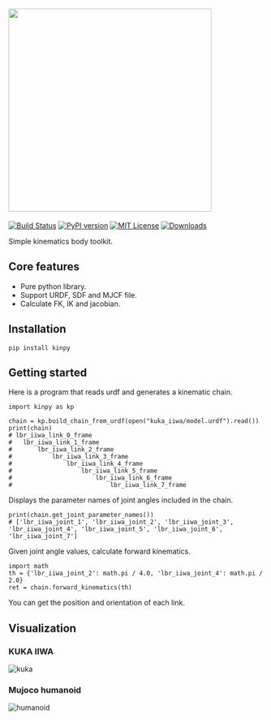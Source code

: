 # <img src="https://raw.githubusercontent.com/neka-nat/kinpy/master/assets/logo.png" width="400" />

[![Build Status](https://travis-ci.org/neka-nat/kinpy.svg?branch=master)](https://travis-ci.org/neka-nat/kinpy)
[![PyPI version](https://badge.fury.io/py/kinpy.svg)](https://badge.fury.io/py/kinpy)
[![MIT License](http://img.shields.io/badge/license-MIT-blue.svg?style=flat)](LICENSE)
[![Downloads](https://pepy.tech/badge/kinpy)](https://pepy.tech/project/kinpy)

Simple kinematics body toolkit.

## Core features

* Pure python library.
* Support URDF, SDF and MJCF file.
* Calculate FK, IK and jacobian.

## Installation

```
pip install kinpy
```

## Getting started
Here is a program that reads urdf and generates a kinematic chain.

```
import kinpy as kp

chain = kp.build_chain_from_urdf(open("kuka_iiwa/model.urdf").read())
print(chain)
# lbr_iiwa_link_0_frame
#  	lbr_iiwa_link_1_frame
#  	 	lbr_iiwa_link_2_frame
#  	 	 	lbr_iiwa_link_3_frame
#  	 	 	 	lbr_iiwa_link_4_frame
#  	 	 	 	 	lbr_iiwa_link_5_frame
#  	 	 	 	 	 	lbr_iiwa_link_6_frame
#  	 	 	 	 	 	 	lbr_iiwa_link_7_frame
```

Displays the parameter names of joint angles included in the chain.

```
print(chain.get_joint_parameter_names())
# ['lbr_iiwa_joint_1', 'lbr_iiwa_joint_2', 'lbr_iiwa_joint_3', 'lbr_iiwa_joint_4', 'lbr_iiwa_joint_5', 'lbr_iiwa_joint_6', 'lbr_iiwa_joint_7']
```

Given joint angle values, calculate forward kinematics.

```
import math
th = {'lbr_iiwa_joint_2': math.pi / 4.0, 'lbr_iiwa_joint_4': math.pi / 2.0}
ret = chain.forward_kinematics(th)
```

You can get the position and orientation of each link.

## Visualization

### KUKA IIWA
![kuka](https://raw.githubusercontent.com/neka-nat/kinpy/master/assets/kuka.png)

### Mujoco humanoid
![humanoid](https://raw.githubusercontent.com/neka-nat/kinpy/master/assets/humanoid.png)